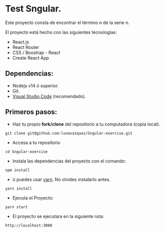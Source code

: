 # Test Sngular.

Este proyecto consta de encontrar el término n de la serie n.

El proyecto está hecho con las siguientes tecnologías:

- React.js
- React Router
- CSS / Boostrap - React
- Create React App

## Dependencias:

- Nodejs v14 ó superior.
- Git.
- [Visual Studio Code](https://code.visualstudio.com/) (recomendado).

## Primeros pasos:

- Haz tu propio **fork/clone** del repositorio a tu computadora (copia local).

```
git clone git@github.com:lunavazquez/Sngular-exercise.git
```

- Accesa a tu repositorio

```
cd Sngular-exercise
```

- Instala las dependencias del proyecto con el comando:

```
npm install
```

- ó puedes usar [yarn](https://classic.yarnpkg.com/en/docs/install/#mac-stable). No olvides instalarlo antes.

```
yarn install
```

- Ejecuta el Proyecto:

```
yarn start
```

- El proyecto se ejecutara en la siguiente ruta:

```
http://localhost:3000
```
